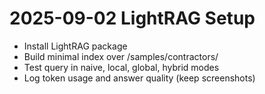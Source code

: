 # 2025-09-02 LightRAG Setup

- Install LightRAG package
- Build minimal index over /samples/contractors/
- Test query in naive, local, global, hybrid modes
- Log token usage and answer quality (keep screenshots)
